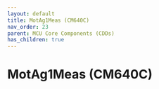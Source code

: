 ```yaml
---
layout: default
title: MotAg1Meas (CM640C)
nav_order: 23
parent: MCU Core Components (CDDs)
has_children: true
---
```

# MotAg1Meas (CM640C)
